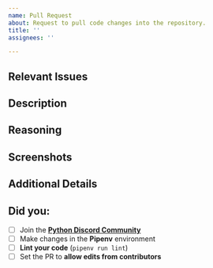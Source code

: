 ```yaml
---
name: Pull Request
about: Request to pull code changes into the repository.
title: ''
assignees: ''

---
```


## Relevant Issues
<!-- List relevant issue tickets here. -->
<!-- Say "Closes #0" for issues that the PR resolves, replacing 0 with the issue number. -->


## Description
<!-- Describe how you've implemented your changes. -->


## Reasoning
<!-- Outline the reasoning for how it's been implemented. -->


## Screenshots
<!-- Remove this section if the changes don't impact anything user-facing. -->
<!-- You can add images by just copy pasting them directly in the editor. -->


## Additional Details
<!-- Delete this section if not applicable. -->


## Did you:
<!-- These are required when contributing. -->
<!-- Replace [ ] with [x] to mark items as done. -->

- [ ] Join the [**Python Discord Community**](https://discord.gg/python)
- [ ] Make changes in the **Pipenv** environment
- [ ] **Lint your code** (`pipenv run lint`)
- [ ] Set the PR to **allow edits from contributors**
